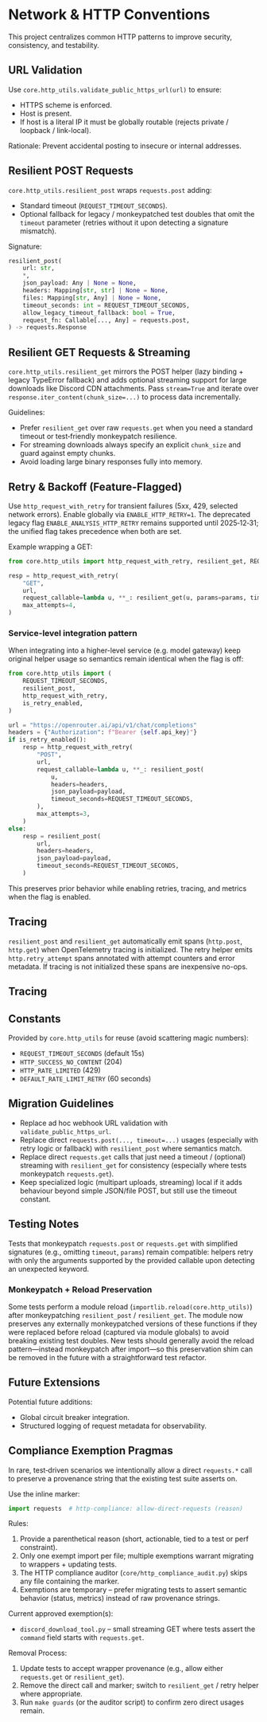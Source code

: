# Network & HTTP Conventions

This project centralizes common HTTP patterns to improve security, consistency,
and testability.

## URL Validation

Use `core.http_utils.validate_public_https_url(url)` to ensure:

- HTTPS scheme is enforced.
- Host is present.
- If host is a literal IP it must be globally routable (rejects private / loopback / link-local).

Rationale: Prevent accidental posting to insecure or internal addresses.

## Resilient POST Requests

`core.http_utils.resilient_post` wraps `requests.post` adding:

- Standard timeout (`REQUEST_TIMEOUT_SECONDS`).
- Optional fallback for legacy / monkeypatched test doubles that omit the
  `timeout` parameter (retries without it upon detecting a signature mismatch).

Signature:

```python
resilient_post(
    url: str,
    *,
    json_payload: Any | None = None,
    headers: Mapping[str, str] | None = None,
    files: Mapping[str, Any] | None = None,
    timeout_seconds: int = REQUEST_TIMEOUT_SECONDS,
    allow_legacy_timeout_fallback: bool = True,
    request_fn: Callable[..., Any] = requests.post,
) -> requests.Response
```

## Resilient GET Requests & Streaming

`core.http_utils.resilient_get` mirrors the POST helper (lazy binding + legacy
TypeError fallback) and adds optional streaming support for large downloads
like Discord CDN attachments. Pass `stream=True` and iterate over
`response.iter_content(chunk_size=...)` to process data incrementally.

Guidelines:

- Prefer `resilient_get` over raw `requests.get` when you need a standard
  timeout or test‑friendly monkeypatch resilience.
- For streaming downloads always specify an explicit `chunk_size` and guard
  against empty chunks.
- Avoid loading large binary responses fully into memory.

## Retry & Backoff (Feature-Flagged)

Use `http_request_with_retry` for transient failures (5xx, 429, selected network
errors). Enable globally via `ENABLE_HTTP_RETRY=1`. The deprecated legacy flag
`ENABLE_ANALYSIS_HTTP_RETRY` remains supported until 2025‑12‑31; the unified flag
takes precedence when both are set.

Example wrapping a GET:

```python
from core.http_utils import http_request_with_retry, resilient_get, REQUEST_TIMEOUT_SECONDS

resp = http_request_with_retry(
    "GET",
    url,
    request_callable=lambda u, **_: resilient_get(u, params=params, timeout_seconds=REQUEST_TIMEOUT_SECONDS),
    max_attempts=4,
)
```

### Service-level integration pattern

When integrating into a higher-level service (e.g. model gateway) keep original helper usage so semantics remain identical when the flag is off:

```python
from core.http_utils import (
    REQUEST_TIMEOUT_SECONDS,
    resilient_post,
    http_request_with_retry,
    is_retry_enabled,
)

url = "https://openrouter.ai/api/v1/chat/completions"
headers = {"Authorization": f"Bearer {self.api_key}"}
if is_retry_enabled():
    resp = http_request_with_retry(
        "POST",
        url,
        request_callable=lambda u, **_: resilient_post(
            u,
            headers=headers,
            json_payload=payload,
            timeout_seconds=REQUEST_TIMEOUT_SECONDS,
        ),
        max_attempts=3,
    )
else:
    resp = resilient_post(
        url,
        headers=headers,
        json_payload=payload,
        timeout_seconds=REQUEST_TIMEOUT_SECONDS,
    )
```

This preserves prior behavior while enabling retries, tracing, and metrics when the flag is enabled.

## Tracing

`resilient_post` and `resilient_get` automatically emit spans (`http.post`,
`http.get`) when OpenTelemetry tracing is initialized. The retry helper emits
`http.retry_attempt` spans annotated with attempt counters and error metadata.
If tracing is not initialized these spans are inexpensive no-ops.

## Tracing

## Constants

Provided by `core.http_utils` for reuse (avoid scattering magic numbers):

- `REQUEST_TIMEOUT_SECONDS` (default 15s)
- `HTTP_SUCCESS_NO_CONTENT` (204)
- `HTTP_RATE_LIMITED` (429)
- `DEFAULT_RATE_LIMIT_RETRY` (60 seconds)

## Migration Guidelines

- Replace ad hoc webhook URL validation with `validate_public_https_url`.
- Replace direct `requests.post(..., timeout=...)` usages (especially with retry
  logic or fallback) with `resilient_post` where semantics match.
- Replace direct `requests.get` calls that just need a timeout / (optional)
  streaming with `resilient_get` for consistency (especially where tests
  monkeypatch `requests.get`).
- Keep specialized logic (multipart uploads, streaming) local if it adds
  behaviour beyond simple JSON/file POST, but still use the timeout constant.

## Testing Notes

Tests that monkeypatch `requests.post` or `requests.get` with simplified
signatures (e.g., omitting `timeout`, `params`) remain compatible: helpers
retry with only the arguments supported by the provided callable upon detecting
an unexpected keyword.

### Monkeypatch + Reload Preservation

Some tests perform a module reload (`importlib.reload(core.http_utils)`) after
monkeypatching `resilient_post` / `resilient_get`. The module now preserves any
externally monkeypatched versions of these functions if they were replaced
before reload (captured via module globals) to avoid breaking existing test
doubles. New tests should generally avoid the reload pattern—instead monkeypatch
after import—so this preservation shim can be removed in the future with a
straightforward test refactor.

## Future Extensions

Potential future additions:

- Global circuit breaker integration.
- Structured logging of request metadata for observability.

## Compliance Exemption Pragmas

In rare, test‑driven scenarios we intentionally allow a direct `requests.*` call
to preserve a provenance string that the existing test suite asserts on.

Use the inline marker:

```python
import requests  # http-compliance: allow-direct-requests (reason)
```

Rules:

1. Provide a parenthetical reason (short, actionable, tied to a test or perf constraint).
1. Only one exempt import per file; multiple exemptions warrant migrating to wrappers + updating tests.
1. The HTTP compliance auditor (`core/http_compliance_audit.py`) skips any file containing the marker.
1. Exemptions are temporary – prefer migrating tests to assert semantic behavior (status, metrics) instead of raw provenance strings.

Current approved exemption(s):

- `discord_download_tool.py` – small streaming GET where tests assert the `command` field starts with `requests.get`.

Removal Process:

1. Update tests to accept wrapper provenance (e.g., allow either `requests.get` or `resilient_get`).
1. Remove the direct call and marker; switch to `resilient_get` / retry helper where appropriate.
1. Run `make guards` (or the auditor script) to confirm zero direct usages remain.
